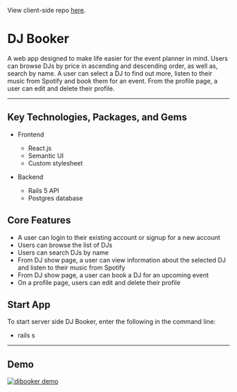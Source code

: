View client-side repo [here](https://github.com/rsabur/booker-client).

# DJ Booker

A web app designed to make life easier for the event planner in mind. Users can browse DJs by price in ascending and descending order, as well as, search by name. A user can select a DJ to find out more, listen to their music from Spotify and book them for an event. From the profile page, a user can edit and delete their profile.
_______________________________________________________________________________________
## Key Technologies, Packages, and Gems

* Frontend
    * React.js
    * Semantic UI
    * Custom stylesheet

* Backend
    * Rails 5 API
    * Postgres database

## Core Features
* A user can login to their existing account or signup for a new account
* Users can browse the list of DJs
* Users can search DJs by name
* From DJ show page, a user can view information about the selected DJ and listen to their music from Spotify 
* From DJ show page, a user can book a DJ for an upcoming event
* On a profile page, users can edit and delete their profile

## Start App
To start server side DJ Booker, enter the following in the command line:
* rails s
_______________________________________________________________________________________

## Demo
[![djbooker demo](https://i.imgur.com/AmbJ29V.png)](https://youtu.be/OCFuPYOnDBk "DJ Booker - Click to Watch!")
